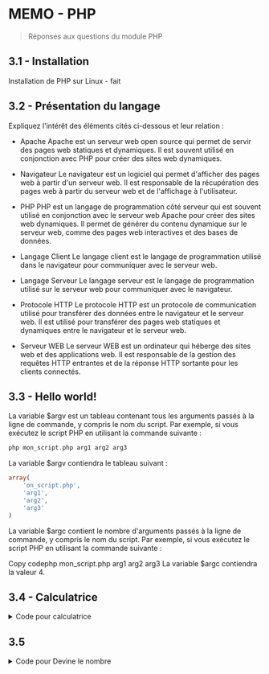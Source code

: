 # MEMO - PHP

> Réponses aux questions du module PHP

## 3.1 - Installation

Installation de PHP sur Linux - fait

## 3.2 - Présentation du langage

Expliquez l'intérêt des éléments cités ci-dessous et leur relation :

- Apache
  Apache est un serveur web open source qui permet de servir des pages web statiques et dynamiques. Il est souvent utilisé en conjonction avec PHP pour créer des sites web dynamiques.

- Navigateur
  Le navigateur est un logiciel qui permet d'afficher des pages web à partir d'un serveur web. Il est responsable de la récupération des pages web à partir du serveur web et de l'affichage à l'utilisateur.

- PHP
  PHP est un langage de programmation côté serveur qui est souvent utilisé en conjonction avec le serveur web Apache pour créer des sites web dynamiques. Il permet de générer du contenu dynamique sur le serveur web, comme des pages web interactives et des bases de données.

- Langage Client
  Le langage client est le langage de programmation utilisé dans le navigateur pour communiquer avec le serveur web.

- Langage Serveur
  Le langage serveur est le langage de programmation utilisé sur le serveur web pour communiquer avec le navigateur.

- Protocole HTTP
  Le protocole HTTP est un protocole de communication utilisé pour transférer des données entre le navigateur et le serveur web. Il est utilisé pour transférer des pages web statiques et dynamiques entre le navigateur et le serveur web.

- Serveur WEB
  Le serveur WEB est un ordinateur qui héberge des sites web et des applications web. Il est responsable de la gestion des requêtes HTTP entrantes et de la réponse HTTP sortante pour les clients connectés.

## 3.3 - Hello world!

La variable $argv est un tableau contenant tous les arguments passés à la ligne de commande, y compris le nom du script. Par exemple, si vous exécutez le script PHP en utilisant la commande suivante :

```php
php mon_script.php arg1 arg2 arg3
```

La variable $argv contiendra le tableau suivant :

```php
array(
    'on_script.php',
    'arg1',
    'arg2',
    'arg3'
)
```

La variable $argc contient le nombre d'arguments passés à la ligne de commande, y compris le nom du script. Par exemple, si vous exécutez le script PHP en utilisant la commande suivante :

Copy codephp mon_script.php arg1 arg2 arg3
La variable $argc contiendra la valeur 4.

## 3.4 - Calculatrice

<details>
  <summary>Code pour calculatrice</summary>

```html

<!DOCTYPE html>
<html lang="en">
<head>
    <meta charset="UTF-8">
    <meta name="viewport" content="width=device-width, initial-scale=1.0">
    <title>Calculator</title>
</head>
<body>

    <form action="calculator.php" method="get">
        <input type="number" name="num1" placeholder="Number 1">
        <br>
        <input type="number" name="num2" placeholder="Number 2">
        <br>
        <select name="operator">
            <option>Choose operator:</option>
            <option>Add</option>
            <option>Substract</option>
            <option>Multiply</option>
            <option>Divide</option>
        </select>
        <button type="submit" name= "submit" value="submit">Calculate</button>
<p>
    </form>

    <?php

if (isset($_GET['submit'])) {
    $result1 = $_GET['num1'];
    $result2 = $_GET['num2'];
    $operator = $_GET['operator'];
    switch ($operator) {
        case "Choose operator:":
            die("You need to select an operator!");
        break;

        case "Add":
            echo "You calculated ",$result1, "+", $result2, "<br><br>";
            echo "Answer: ", $result1 + $result2;
        break;

        case "Substract":
            echo "You calculated ",$result1, "-", $result2, "<br><br>";
            echo "Answer: ", $result1 - $result2;
        break;

        case "Multiply":
            echo "You calculated ",$result1, "*", $result2, "<br><br>";
            echo "Answer: ", $result1 * $result2;
        break;

        case "Divide":
            echo "You calculated ",$result1, "/", $result2, "<br><br>";
            echo "Answer: ", $result1 / $result2;
        break;

    }
}

?>
</p>
</body>
</html>

```

</details>

## 3.5

<details>
  <summary>Code pour Devine le nombre</summary>

```php


  <?php

$number  = rand(1, 100);
      $guesses = 0;
      $didIWinYet = false;
      $handle  = fopen('php://stdin', 'r');

      echo "\nGuess a number between 1 and 100..\n";

      while (!$didIWinYet)
      {
          $guesses++;
          echo 'What is your guess? ';

          $guess = fgets($handle);

              if ($guess > $number)
              {
                  echo "Too high...\n";
              }
              elseif ($guess < $number)
              {
                  echo "Too low...\n";
              }
              elseif ($guess == $number)
              {
                  echo "\nYou guessed it in ", "$guesses", " times!\n\n";
                  exit;
              }
          }
  ?>

```

  </details>
